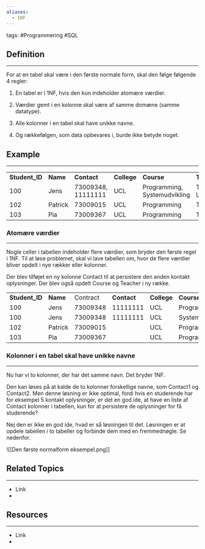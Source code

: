 ```yaml
---
aliases:
  - 1NF
---
```

tags: #Programmering #SQL

## Definition 
---
For at en tabel skal være i den første normale form, skal den følge følgende 4 regler:

1. En tabel er i 1NF, hvis den kun indeholder atomære værdier.
    
2. Værdier gemt i en kolonne skal være af samme domæne (samme datatype). 
    
3. Alle kolonner i en tabel skal have unikke navne. 
    
4. Og rækkefølgen, som data opbevares i, burde ikke betyde noget.
## Example
---

|   |   |   |   |   |   |   |
|---|---|---|---|---|---|---|
|**Student_ID**|**Name**|**Contact**|**College**|**Course**|**Teacher**|**Rank**|
|100|Jens|73009348, 11111111|UCL|Programming, Systemudvikling|Thomas, Lene|2|
|102|Patrick|73009015|UCL|Programming|Thomas|2|
|103|Pia|73009367|UCL|Programming|Thomas|2|

### Atomære værdier
---
Nogle celler i tabellen indeholder flere værdier, som bryder den første regel i 1NF.
Til at løse problemet, skal vi lave tabellen om, hvor de flere værdier bliver opdelt i nye rækker eller kolonner.

Der blev tilføjet en ny kolonne Contact til at persistere den anden kontakt oplysninger. Der blev også opdelt Course og Teacher i ny række.

|                |          |          |             |             |                 |             |          |
| -------------- | -------- | -------- | ----------- | ----------- | --------------- | ----------- | -------- |
| **Student_ID** | **Name** | Contract | **Contact** | **College** | **Course**      | **Teacher** | **Rank** |
| 100            | Jens     | 73009348 | 11111111    | UCL         | Programming     | Thomas      | 2        |
| 100            | Jens     | 73009348 | 11111111    | UCL         | Systemudvikling | Lene        | 2        |
| 102            | Patrick  | 73009015 |             | UCL         | Programming     | Thomas      | 2        |
| 103            | Pia      | 73009367 |             | UCL         | Programming     | Thomas      | 2        |


### Kolonner i en tabel skal have unikke navne
---
Nu har vi to kolonner, der har det samme navn. Det bryder 1NF.

Den kan løses på at kalde de to kolonner forskellige navne, som Contact1 og Contact2. 
Men denne løsning er ikke optimal, fordi hvis en studerende har for eksempel 5 kontakt oplysninger, er det en god ide, at have en liste af Contact kolonner i tabellen, kun for at persistere de oplysninger for få studerende?  
  
Nej den er ikke en god ide, hvad er så løsningen til det. Løsningen er at opdele tabellen i to tabeller og forbinde dem med en fremmednøgle. Se nedenfor.

![[Den første normalform eksempel.png]]
## Related Topics
---
- Link
- 

## Resources
---
- Link
- 